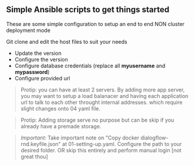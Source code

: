 ## Simple Ansible scripts to get things started
These are some simple configuration to setup an end to end NON cluster deployment mode

Git clone and edit the host files to suit your needs

- Update the version 
- Configure the version
- Configure database credentials (replace all **myusername** and **mypassword**)
- Configure provided url


> Protip: you can have at least 2 servers. By adding more app server, you may want to setup a load balanacer and having each application url to talk to each other throught internal addresses. which require slight changes onto 04 yaml file.

> Protip: Adding storage serve no purpose but can be skip if you already have a premade storage.


> *Important*: Take important note on "Copy docker dialogflow-rnd.keyfile.json" at 01-setting-up.yaml. Configure the path to your desired folder. OR skip this entirely and perform manual login [not great thou]